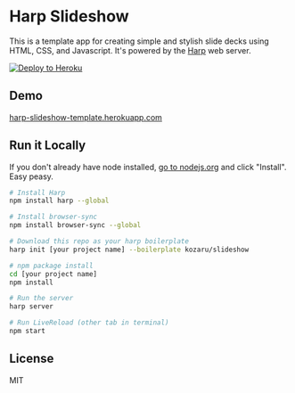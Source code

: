 # Harp Slideshow

This is a template app for creating simple and stylish slide decks using HTML,
CSS, and Javascript. It's powered by the [Harp](http://harpjs.com) web server.

[![Deploy to Heroku](https://www.herokucdn.com/deploy/button.png)](https://heroku.com/deploy)

## Demo

[harp-slideshow-template.herokuapp.com](http://harp-slideshow-template.herokuapp.com/)

## Run it Locally

If you don't already have node installed, [go to nodejs.org](http://nodejs.org/)
and click "Install". Easy peasy.

```sh
# Install Harp
npm install harp --global

# Install browser-sync
npm install browser-sync --global

# Download this repo as your harp boilerplate
harp init [your project name] --boilerplate kozaru/slideshow

# npm package install
cd [your project name]
npm install

# Run the server
harp server

# Run LiveReload (other tab in terminal)
npm start
```

## License

MIT
